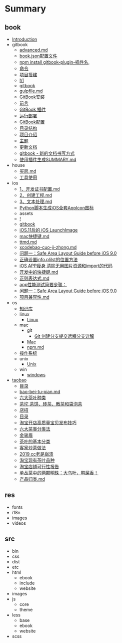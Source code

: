 # Summary

## book

* [Introduction](README.md)
* gitbook
  * [advanced.md](book/gitbook/advanced.md)
  * [book.json配置文件](book/gitbook/bookjson.md)
  * [npm install gitbook-plugin-插件名,](book/gitbook/build.md)
  * [命令](book/gitbook/commands.md)
  * [项目搭建](book/gitbook/create.md)
  * [h1](book/gitbook/gitbook-plug.md)
  * [gitbook](book/gitbook/gitbookpei-zhi.md)
  * [gulpfile.md](book/gitbook/gulpfile.md)
  * [GitBook安装](book/gitbook/installation.md)
  * [前言](book/gitbook/introduction.md)
  * [GitBook 插件](book/gitbook/plugins.md)
  * [运行部署](book/gitbook/run.md)
  * [GitBook配置](book/gitbook/settings.md)
  * [目录结构](book/gitbook/structure.md)
  * [项目介绍](book/gitbook/test.md)
  * [主题](book/gitbook/themes.md)
  * [更新文档](book/gitbook/update.md)
  * [gitbook - 新的文档书写方式](book/gitbook/使用教程.md)
  * [使用插件生成SUMMARY.md](book/gitbook/根据目录生成summary.md)
* house
  * [买房.md](book/house/买房.md)
  * [工具使用](book/house/室内设计.md)
* ios
  * [1、开发证书配置.md](book/ios/1、开发证书配置.md)
  * [2、创建工程.md](book/ios/2、创建工程.md)
  * [3、文本处理.md](book/ios/3、文本处理.md)
  * [Python脚本生成iOS全套AppIcon图标](book/ios/appicon.md)
  * assets
  * [!](book/ios/connerstonmd.md)
  * [gitbook](book/ios/gitbookpei-zhi.md)
  * [iOS.11后的 iOS LaunchImage](book/ios/launch-image.md)
  * [mac快捷键.md](book/ios/mac快捷键.md)
  * [ttmd.md](book/ios/ttmd.md)
  * [xcodebao-cuo-ji-zhong.md](book/ios/xcodebao-cuo-ji-zhong.md)
  * [问题一：Safe Area Layout Guide before iOS 9.0](book/ios/xiang-mu-gou-jian-liu-cheng.md)
  * [正确设置info.plilst的位置方法](book/ios/xiang-mu-gou-jian.md)
  * [iOS APP瘦身 清除无用图片资源和import的代码](book/ios/工程清理.md)
  * [开发中的快捷键.md](book/ios/开发中的快捷键.md)
  * [正则表达式.md](book/ios/正则表达式.md)
  * [app性能测试简要步骤：](book/ios/测试.md)
  * [问题一：Safe Area Layout Guide before iOS 9.0](book/ios/问题集合.md)
  * [项目兼容性.md](book/ios/项目兼容性.md)
* os
  * [知识库](book/os/knowledge.md)
  * linux
    * [Linux](book/os/linux/linux.md)
  * mac
    * git
      * [Git 创建分支提交远程分支详解](book/os/mac/git/git.md)
    * [Mac](book/os/mac/mac.md)
    * [npm.md](book/os/mac/npm.md)
  * [操作系统](book/os/os.md)
  * unix
    * [Unix](book/os/unix/unix.md)
  * win
    * [windows](book/os/win/windows.md)
* [taobao](book/taobao/README.md)
  * [目录](book/taobao/SUMMARY.md)
  * [bao-bei-tu-pian.md](book/taobao/bao-bei-tu-pian.md)
  * [六大茶叶种类](book/taobao/cha-lei-ji-chu-zhi-shi.md)
  * [茶坨,茶饼、砖茶、散茶和袋泡茶](book/taobao/cha-xing-tai.md)
  * [店招](book/taobao/chapter1.md)
  * [目录](book/taobao/dan-cong-cha.md)
  * [淘宝开店高质量宝贝发布技巧](book/taobao/fa-bu-shang-54c1-md.md)
  * [六大茶类分类法](book/taobao/fen-lei.md)
  * [金骏眉](book/taobao/hong-8336-md.md)
  * [茶叶的基本分类](book/taobao/ji-ben-fen-lei.md)
  * [客家炒茶做法](book/taobao/ke-jia-chao-cha.md)
  * [2019 cc老是崩溃](book/taobao/ps-2019cc.md)
  * [淘宝现有茶叶品种](book/taobao/tao-bao-cha-lei.md)
  * [淘宝店铺可行性报告](book/taobao/taobao.md)
  * [单丛茶中的两颗明珠：大乌叶，鸭屎香！](book/taobao/ya-shi-xiang.md)
  * [产品归类.md](book/taobao/产品归类.md)

## res

* fonts
* i18n
* images
* videos

## src

* bin
* css
* dist
* etc
* html
  * ebook
  * include
  * website
* images
* js
  * core
  * theme
* less
  * base
  * ebook
  * website
* scss

